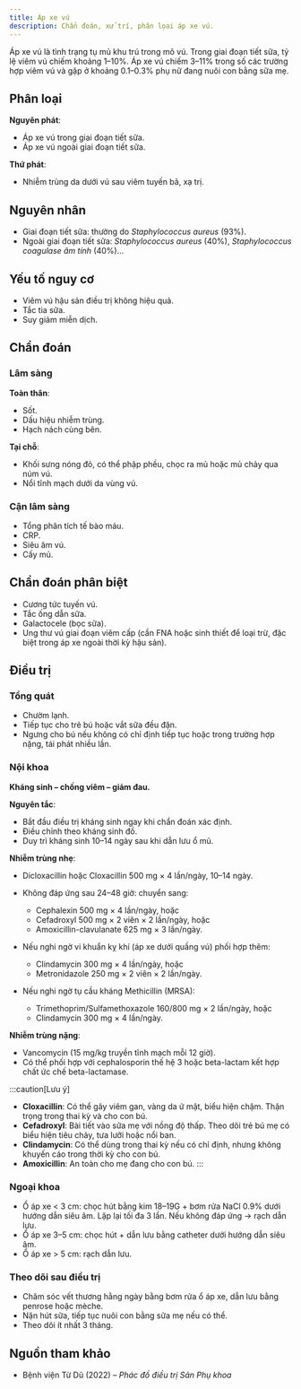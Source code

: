 ```yaml
---
title: Áp xe vú
description: Chẩn đoán, xử trí, phân lọai áp xe vú.
---
```


Áp xe vú là tình trạng tụ mủ khu trú trong mô vú. Trong giai đoạn tiết sữa, tỷ lệ viêm vú chiếm khoảng 1–10%. Áp xe vú chiếm 3–11% trong số các trường hợp viêm vú và gặp ở khoảng 0.1–0.3% phụ nữ đang nuôi con bằng sữa mẹ.

## Phân loại

**Nguyên phát**:

- Áp xe vú trong giai đoạn tiết sữa.
- Áp xe vú ngoài giai đoạn tiết sữa.

**Thứ phát**:

- Nhiễm trùng da dưới vú sau viêm tuyến bã, xạ trị.

## Nguyên nhân

- Giai đoạn tiết sữa: thường do _Staphylococcus aureus_ (93%).
- Ngoài giai đoạn tiết sữa: _Staphylococcus aureus_ (40%), _Staphylococcus coagulase âm tính_ (40%)...

## Yếu tố nguy cơ

- Viêm vú hậu sản điều trị không hiệu quả.
- Tắc tia sữa.
- Suy giảm miễn dịch.

## Chẩn đoán

### Lâm sàng

**Toàn thân**:

- Sốt.
- Dấu hiệu nhiễm trùng.
- Hạch nách cùng bên.

**Tại chỗ**:

- Khối sưng nóng đỏ, có thể phập phều, chọc ra mủ hoặc mủ chảy qua núm vú.
- Nổi tĩnh mạch dưới da vùng vú.

### Cận lâm sàng

- Tổng phân tích tế bào máu.
- CRP.
- Siêu âm vú.
- Cấy mủ.

## Chẩn đoán phân biệt

- Cương tức tuyến vú.
- Tắc ống dẫn sữa.
- Galactocele (bọc sữa).
- Ung thư vú giai đoạn viêm cấp (cần FNA hoặc sinh thiết để loại trừ, đặc biệt trong áp xe ngoài thời kỳ hậu sản).

## Điều trị

### Tổng quát

- Chườm lạnh.
- Tiếp tục cho trẻ bú hoặc vắt sữa đều đặn.
- Ngưng cho bú nếu không có chỉ định tiếp tục hoặc trong trường hợp nặng, tái phát nhiều lần.

### Nội khoa

**Kháng sinh – chống viêm – giảm đau.**

**Nguyên tắc**:

- Bắt đầu điều trị kháng sinh ngay khi chẩn đoán xác định.
- Điều chỉnh theo kháng sinh đồ.
- Duy trì kháng sinh 10–14 ngày sau khi dẫn lưu ổ mủ.

**Nhiễm trùng nhẹ**:

- Dicloxacillin hoặc Cloxacillin 500 mg × 4 lần/ngày, 10–14 ngày.
- Không đáp ứng sau 24–48 giờ: chuyển sang:

  - Cephalexin 500 mg × 4 lần/ngày, hoặc
  - Cefadroxyl 500 mg × 2 viên × 2 lần/ngày, hoặc
  - Amoxicillin-clavulanate 625 mg × 3 lần/ngày.

- Nếu nghi ngờ vi khuẩn kỵ khí (áp xe dưới quầng vú) phối hợp thêm:

  - Clindamycin 300 mg × 4 lần/ngày, hoặc
  - Metronidazole 250 mg × 2 viên × 2 lần/ngày.

- Nếu nghi ngờ tụ cầu kháng Methicillin (MRSA):
  - Trimethoprim/Sulfamethoxazole 160/800 mg × 2 lần/ngày, hoặc
  - Clindamycin 300 mg × 4 lần/ngày.

**Nhiễm trùng nặng**:

- Vancomycin (15 mg/kg truyền tĩnh mạch mỗi 12 giờ).
- Có thể phối hợp với cephalosporin thế hệ 3 hoặc beta-lactam kết hợp chất ức chế beta-lactamase.

:::caution[Lưu ý]

- **Cloxacillin**: Có thể gây viêm gan, vàng da ứ mật, biểu hiện chậm. Thận trọng trong thai kỳ và cho con bú.
- **Cefadroxyl**: Bài tiết vào sữa mẹ với nồng độ thấp. Theo dõi trẻ bú mẹ có biểu hiện tiêu chảy, tưa lưỡi hoặc nổi ban.
- **Clindamycin**: Có thể dùng trong thai kỳ nếu có chỉ định, nhưng không khuyến cáo trong thời kỳ cho con bú.
- **Amoxicillin**: An toàn cho mẹ đang cho con bú.
  :::

### Ngoại khoa

- Ổ áp xe < 3 cm: chọc hút bằng kim 18–19G + bơm rửa NaCl 0.9% dưới hướng dẫn siêu âm. Lặp lại tối đa 3 lần. Nếu không đáp ứng → rạch dẫn lưu.
- Ổ áp xe 3–5 cm: chọc hút + dẫn lưu bằng catheter dưới hướng dẫn siêu âm.
- Ổ áp xe > 5 cm: rạch dẫn lưu.

### Theo dõi sau điều trị

- Chăm sóc vết thương hằng ngày bằng bơm rửa ổ áp xe, dẫn lưu bằng penrose hoặc mèche.
- Nặn hút sữa, tiếp tục nuôi con bằng sữa mẹ nếu có thể.
- Theo dõi ít nhất 3 tháng.

## Nguồn tham khảo

- Bệnh viện Từ Dũ (2022) – _Phác đồ điều trị Sản Phụ khoa_
